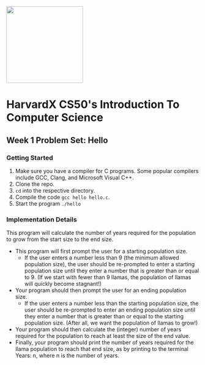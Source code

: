 <img src="https://upload.wikimedia.org/wikipedia/en/thumb/2/29/Harvard_shield_wreath.svg/1200px-Harvard_shield_wreath.svg.png" width="200" />

# HarvardX CS50's Introduction To Computer Science

## Week 1 Problem Set: Hello

### Getting Started

1. Make sure you have a compiler for C programs. Some popular compilers include GCC, Clang, and Microsoft Visual C++.
2. Clone the repo.
3. `cd` into the respective directory.
4. Compile the code `gcc hello hello.c`.
5. Start the program `./hello`

### Implementation Details

This program will calculate the number of years required for the population to grow from the start size to the end size.

- This program will first prompt the user for a starting population size.
  - If the user enters a number less than 9 (the minimum allowed population size), the user should be re-prompted to enter a starting population size until they enter a number that is greater than or equal to 9. (If we start with fewer than 9 llamas, the population of llamas will quickly become stagnant!)
- Your program should then prompt the user for an ending population size.
  - If the user enters a number less than the starting population size, the user should be re-prompted to enter an ending population size until they enter a number that is greater than or equal to the starting population size. (After all, we want the population of llamas to grow!)
- Your program should then calculate the (integer) number of years required for the population to reach at least the size of the end value.
- Finally, your program should print the number of years required for the llama population to reach that end size, as by printing to the terminal Years: n, where n is the number of years.

